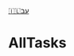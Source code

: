<!--
 README.md

 This source file is part of the AllTasks open source project.

 Copyright ©2018 the AllTasks project contributors.

 This software is subject to copyright law.
 It may not be used, copied, distributed or modified without first obtaining a private licence from the copyright holder(s).
 -->

[🇮🇱עב](Documentation/🇮🇱עב%20Read%20Me.md) <!--Skip in Jazzy-->

# AllTasks
